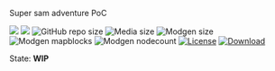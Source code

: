 Super sam adventure PoC

![](https://github.com/BuckarooBanzay/stellar/workflows/luacheck/badge.svg)
![](https://github.com/BuckarooBanzay/stellar/workflows/test/badge.svg)
![GitHub repo size](https://img.shields.io/github/repo-size/buckaroobanzay/stellar)
![Media size](https://byob.yarr.is/BuckarooBanzay/stellar/media_size)
![Modgen size](https://byob.yarr.is/BuckarooBanzay/stellar/size)
![Modgen mapblocks](https://byob.yarr.is/BuckarooBanzay/stellar/mapblock_count)
![Modgen nodecount](https://byob.yarr.is/BuckarooBanzay/stellar/node_count)
[![License](https://img.shields.io/badge/License-MIT%20and%20CC%20BY--SA%203.0-green.svg)](license.txt)
[![Download](https://img.shields.io/badge/Download-ContentDB-blue.svg)](https://content.minetest.net/packages/BuckarooBanzay/stellar)

State: **WIP**
